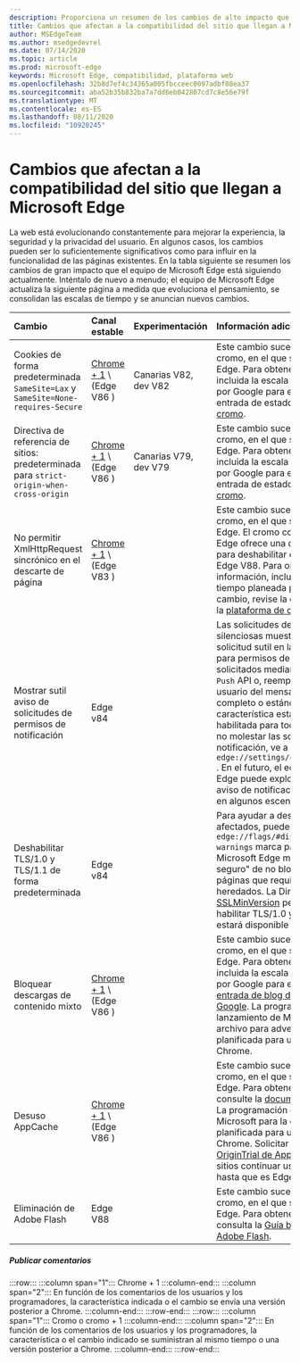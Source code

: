 ```yaml
---
description: Proporciona un resumen de los cambios de alto impacto que pueden afectar a la compatibilidad del sitio.
title: Cambios que afectan a la compatibilidad del sitio que llegan a Microsoft Edge
author: MSEdgeTeam
ms.author: msedgedevrel
ms.date: 07/14/2020
ms.topic: article
ms.prod: microsoft-edge
keywords: Microsoft Edge, compatibilidad, plataforma web
ms.openlocfilehash: 32b8d7ef4c34365a005fbcceec0097adbf08ea37
ms.sourcegitcommit: aba52b35b832ba7a7dd6eb042807cd7c8e56e79f
ms.translationtype: MT
ms.contentlocale: es-ES
ms.lasthandoff: 08/11/2020
ms.locfileid: "10920245"
---
```

# Cambios que afectan a la compatibilidad del sitio que llegan a Microsoft Edge  

La web está evolucionando constantemente para mejorar la experiencia, la seguridad y la privacidad del usuario.  En algunos casos, los cambios pueden ser lo suficientemente significativos como para influir en la funcionalidad de las páginas existentes.  En la tabla siguiente se resumen los cambios de gran impacto que el equipo de Microsoft Edge está siguiendo actualmente.  Inténtalo de nuevo a menudo; el equipo de Microsoft Edge actualiza la siguiente página a medida que evoluciona el pensamiento, se consolidan las escalas de tiempo y se anuncian nuevos cambios.  

| Cambio | Canal estable | Experimentación | Información adicional |  
|:--- |:--- |:--- |:--- |
| Cookies de forma predeterminada `SameSite=Lax` y `SameSite=None-requires-Secure` | [Chrome + 1](#release-comments) \ (Edge V86 \)  | Canarias V82, dev V82 | Este cambio sucede en el proyecto de cromo, en el que se basa Microsoft Edge.  Para obtener más información, incluida la escala de tiempo planeada por Google para este cambio, revise la entrada de estado de la [plataforma de cromo][ChromePlatformStatus5088147346030592].  |  
| Directiva de referencia de sitios: predeterminada para `strict-origin-when-cross-origin` | [Chrome + 1](#release-comments) \ (Edge V86 \)  | Canarias V79, dev V79 | Este cambio sucede en el proyecto de cromo, en el que se basa Microsoft Edge.  Para obtener más información, incluida la escala de tiempo planeada por Google para este cambio, revise la entrada de estado de la [plataforma de cromo][ChromePlatformStatus6251880185331712].  |  
| No permitir XmlHttpRequest sincrónico en el descarte de página | [Chrome + 1](#release-comments) \ (Edge V83 \) |  | Este cambio sucede en el proyecto de cromo, en el que se basa Microsoft Edge.  El cromo coincidente, Microsoft Edge ofrece una directiva de grupo para deshabilitar este cambio hasta que Edge V88.  Para obtener más información, incluida la escala de tiempo planeada por Google para este cambio, revise la entrada de estado de la [plataforma de cromo][ChromePlatformStatus4664843055398912].  |  
| Mostrar sutil aviso de solicitudes de permisos de notificación | Edge v84 |  | Las solicitudes de notificación silenciosas muestran un icono de solicitud sutil en la barra de direcciones para permisos de notificación de sitio solicitados mediante la `Notifications` `Push` API o, reemplazando la interfaz de usuario del mensaje flotante de permiso completo o estándar.  Esta característica está actualmente habilitada para todos los usuarios.  Para no molestar las solicitudes de notificación, ve a `edge://settings/content/notifications` .  En el futuro, el equipo de Microsoft Edge puede explorar la reactivación del aviso de notificación de control flotante en algunos escenarios.  |  
| Deshabilitar TLS/1.0 y TLS/1.1 de forma predeterminada | Edge v84 |  | Para ayudar a descubrir los sitios afectados, puedes establecer la `edge://flags/#display-legacy-tls-warnings` marca para hacer que Microsoft Edge muestre un aviso "no seguro" de no bloqueo al cargar páginas que requieran protocolos TLS heredados.  La Directiva de grupo [SSLMinVersion][DeployedEdgePoliciesSSLMinVersion] permite volver a habilitar TLS/1.0 y TLS/1.1; la política estará disponible hasta el borde 88.  |  
| Bloquear descargas de contenido mixto | [Chrome + 1](#release-comments) \ (Edge V86 \)  |  | Este cambio sucede en el proyecto de cromo, en el que se basa Microsoft Edge.  Para obtener más información, incluida la escala de tiempo planeada por Google para este cambio, revise la [entrada de blog de seguridad de Google][GoogleBlogSecurity20200206].  La programación de lanzamiento de Microsoft sobre tipos de archivo para advertir o bloquear está planificada para una versión posterior a Chrome.  |  
| Desuso AppCache | [Chrome + 1](#release-comments) \ (Edge V86 \)  |  | Este cambio sucede en el proyecto de cromo, en el que se basa Microsoft Edge.  Para obtener más información, consulte la [documentación del WebDev][WebDevAppCacheRemoval].  La programación de lanzamiento de Microsoft para la degradación está planificada para una versión posterior a Chrome.  Solicitar un [token de OriginTrial de AppCache][AppCacheOriginTrial] permite a los sitios continuar usando la API obsoleta hasta que es Edge V90.  |  
| Eliminación de Adobe Flash | Edge V88  |  | Este cambio sucede en el proyecto de cromo, en el que se basa Microsoft Edge.  Para obtener más información, consulta la [Guía básica de cromo de Adobe Flash][ChromiumFlashRoadmapSupportRemoved].  | 
##### Publicar comentarios  

:::row:::
   :::column span="1":::
      Chrome + 1
   :::column-end:::
   :::column span="2":::
      En función de los comentarios de los usuarios y los programadores, la característica indicada o el cambio se envía una versión posterior a Chrome.
   :::column-end:::
:::row-end:::
:::row:::
   :::column span="1":::
      Cromo o cromo + 1
   :::column-end:::
   :::column span="2":::
      En función de los comentarios de los usuarios y los programadores, la característica o el cambio indicado se suministran al mismo tiempo o una versión posterior a Chrome.
   :::column-end:::
:::row-end:::

<!-- links -->  

[DeployedEdgePoliciesSSLMinVersion]: /deployedge/microsoft-edge-policies#sslversionmin "SSLVersionMin-Microsoft Edge-Policies | Microsoft docs"  

[ChromePlatformStatus4664843055398912]: https://www.chromestatus.com/feature/4664843055398912 "No permitir la sincronización de XHR en la página JavaScript de desecho | Estado de la plataforma Chrome"  
[ChromePlatformStatus5088147346030592]: https://www.chromestatus.com/feature/5088147346030592 "Las cookies se envían de forma predeterminada a SameSite = LAX | Estado de la plataforma Chrome"  
[ChromePlatformStatus6251880185331712]: https://www.chromestatus.com/feature/6251880185331712 "Directiva de sitios de referencia: valor predeterminado para el origen estricto-origen del tiempo Estado de la plataforma Chrome"  

[ChromiumFlashRoadmapSupportRemoved]: https://www.chromium.org/flash-roadmap#TOC-Flash-Support-Removed-from-Chromium-Target:-Chrome-88---Jan-2021- "Compatibilidad con Flash quitada de cromo (destino: Chrome 88 +-ene 2021)-Guía rápida | Proyectos de cromo"  

[GoogleBlogSecurity20200206]: https://security.googleblog.com/2020/02/protecting-users-from-insecure_6.html "Proteger a los usuarios de descargas no seguras en Google Chrome-blog de seguridad en línea de Google" 

[WebDevAppCacheRemoval]: https://web.dev/appcache-removal/ "Desinstalación de AppCache"
[AppCacheOriginTrial]: https://developers.chrome.com/origintrials/#/view_trial/1776670052997660673 "AppCache OriginTrial token)"
